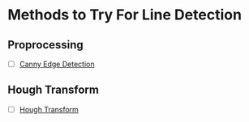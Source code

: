 # Methods to Try For Line Detection

## Proprocessing
- [ ] [Canny Edge Detection](https://docs.opencv.org/3.4/da/d22/tutorial_py_canny.html)


## Hough Transform
- [ ] [Hough Transform](https://docs.opencv.org/3.4/d9/db0/tutorial_hough_lines.html)